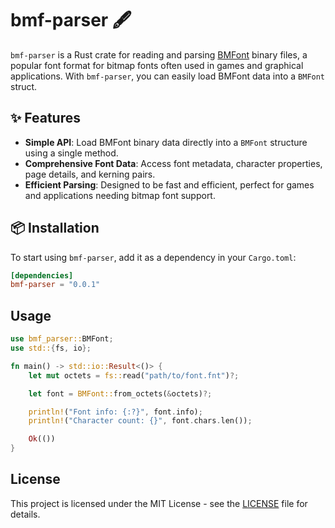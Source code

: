 # bmf-parser 🖋️

`bmf-parser` is a Rust crate for reading and parsing [BMFont](https://www.angelcode.com/products/bmfont/doc/file_format.html#bin) binary files, a popular font format for bitmap fonts often used in games and graphical applications. With `bmf-parser`, you can easily load BMFont data into a `BMFont` struct.

## ✨ Features

- **Simple API**: Load BMFont binary data directly into a `BMFont` structure using a single method.
- **Comprehensive Font Data**: Access font metadata, character properties, page details, and kerning pairs.
- **Efficient Parsing**: Designed to be fast and efficient, perfect for games and applications needing bitmap font support.

## 📦 Installation

To start using `bmf-parser`, add it as a dependency in your `Cargo.toml`:

```toml
[dependencies]
bmf-parser = "0.0.1"
```

## Usage

```rust
use bmf_parser::BMFont;
use std::{fs, io};

fn main() -> std::io::Result<()> {
    let mut octets = fs::read("path/to/font.fnt")?;

    let font = BMFont::from_octets(&octets)?;

    println!("Font info: {:?}", font.info);
    println!("Character count: {}", font.chars.len());

    Ok(())
}
```

## License

This project is licensed under the MIT License - see the [LICENSE](LICENSE) file for details.

